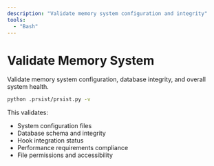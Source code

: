 ```yaml
---
description: "Validate memory system configuration and integrity"
tools:
  - "Bash"
---
```


# Validate Memory System

Validate memory system configuration, database integrity, and overall system health.

```bash
python .prsist/prsist.py -v
```

This validates:
- System configuration files
- Database schema and integrity  
- Hook integration status
- Performance requirements compliance
- File permissions and accessibility